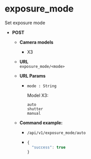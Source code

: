 exposure_mode
=====
Set exposure mode

* **POST**

  * **Camera models**
    * X3

  * **URL**  
    `exposure_mode/<mode>`
    
  * **URL Params**  
    * `mode : String`  
    
      Model X3:
      
      `auto`  
      `shutter`  
      `manual`  
      
  * **Command example:**
    * `/api/v1/exposure_mode/auto`
    * ```javascript
      {
        "success": true
      }
      ```


